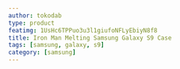 ```yaml
---
author: tokodab
type: product
featimg: 1UsHc6TPPuo3u3l1giufoNFLyEbiyN8f8
title: Iron Man Melting Samsung Galaxy S9 Case
tags: [samsung, galaxy, s9]
category: [samsung]
---
```

